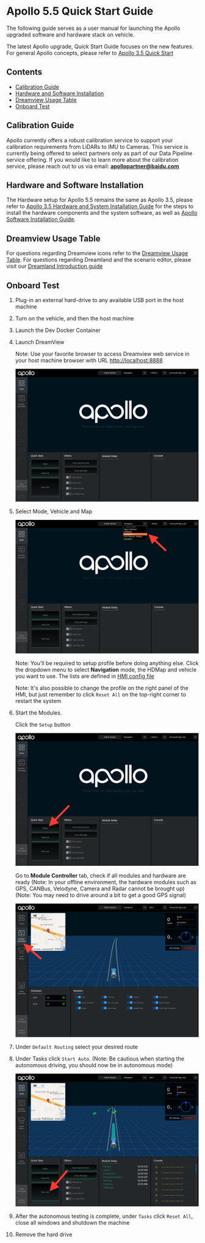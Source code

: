 # Apollo 5.5 Quick Start Guide

The following guide serves as a user manual for launching the Apollo upgraded software and hardware stack on vehicle.

The latest Apollo upgrade, Quick Start Guide focuses on the new features. For general Apollo concepts, please refer to
[Apollo 3.5 Quick Start](https://github.com/ApolloAuto/apollo/blob/master/docs/quickstart/apollo_3_5_quick_start.md)

## Contents

- [Calibration Guide](#calibration-guide)
- [Hardware and Software Installation](#hardware-and-software-installation)
- [Dreamview Usage Table](#dreamview-usage-table)
- [Onboard Test](#onboard-test)

## Calibration Guide

Apollo currently offers a robust calibration service to support your calibration requirements from LiDARs to IMU to Cameras. This service is currently being offered to select partners only as part of our Data Pipeline service offering. If you would like to learn more about the calibration service, please reach out to us via email: **apollopartner@baidu.com**

## Hardware and Software Installation

The Hardware setup for Apollo 5.5 remains the same as Apollo 3.5, please refer to
[Apollo 3.5 Hardware and System Installation Guide](apollo_3_5_hardware_system_installation_guide.md)
for the steps to install the hardware components and the system software, as well as
[Apollo Software Installation Guide](apollo_software_installation_guide.md).

## Dreamview Usage Table

For questions regarding Dreamview icons refer to the
[Dreamview Usage Table](https://github.com/ApolloAuto/apollo/blob/master/docs/specs/dreamview_usage_table.md).
For questions regarding Dreamland and the scenario editor, please visit our [Dreamland Introduction guide](https://github.com/ApolloAuto/apollo/blob/master/docs/specs/Dreamland_introduction.md)

## Onboard Test

1. Plug-in an external hard-drive to any available USB port in the host machine

2. Turn on the vehicle, and then the host machine

3. Launch the Dev Docker Container

4. Launch DreamView

   Note\: Use your favorite browser to access Dreamview web service in your host
   machine browser with URL <http://localhost:8888>

   ![dreamview_2_5](images/dreamview_2_5.png)

5. Select Mode, Vehicle and Map

   ![dreamview_2_5_setup_profile](images/dreamview_2_5_setup_profile.png)

   Note\: You'll be required to setup profile before doing anything else. Click
   the dropdown menu to select **Navigation** mode, the HDMap and vehicle you
   want to use. The lists are defined in
   [HMI config file](https://raw.githubusercontent.com/ApolloAuto/apollo/master/modules/dreamview/conf/hmi.conf)

   Note\: It's also possible to change the profile on the right panel of the
   HMI, but just remember to click `Reset All` on the top-right corner to
   restart the system

6. Start the Modules.

   Click the `Setup` button

   ![dreamview_2_5_setup](images/dreamview_2_5_setup.png)

   Go to **Module Controller** tab, check if all modules and hardware are ready
   (Note\: In your offline environment, the hardware modules such as GPS,
   CANBus, Velodyne, Camera and Radar cannot be brought up)
   (Note\: You may need to drive around a bit to get a good GPS signal)

   ![dreamview_2_5_module_controller](images/dreamview_2_5_module_controller.png)

7. Under `Default Routing` select your desired route

8. Under Tasks click `Start Auto`. (Note: Be cautious when starting the autonomous
   driving, you should now be in autonomous mode)

   ![dreamview_2_5_start_auto](images/dreamview_2_5_start_auto.png)

9. After the autonomous testing is complete, under `Tasks` click `Reset All`, close all
   windows and shutdown the machine

10. Remove the hard drive
